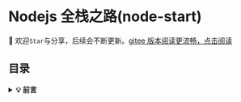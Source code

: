 # Nodejs 全栈之路(node-start)

🚀 欢迎`Star`与分享，后续会不断更新。[gitee 版本阅读更流畅，点击阅读](https://gitee.com/ylyubook/node-start)

## 目录

<b><details><summary>💡 前言</summary></b>

对于前端同学来说想学习全栈开发，Nodejs 无疑是一个很好的选择，学习了 Nodejs 我们就可以不依赖后端同学，自己开发一些东西，是的最近在学习小程序开发，但是想模拟一下登录授权的流程，这得依赖于后端同学，所以只能搁置或者在网上看一些相关文章，不能上手调试是非常之无奈的一件事，所以期望学习 nodejs 可以让我自己也可以玩很多东西~💪

### 开篇

浏览器中 javascript 包括：`JS核心语法`和`WEBAPI`。

![1643355178(1).png](https://cdn.nlark.com/yuque/0/2022/png/638436/1643355188881-b8b5a51a-4262-4717-99bd-6eab5b2cc95e.png#clientId=u3f2999ed-4c80-4&crop=0&crop=0&crop=1&crop=1&from=paste&height=278&id=u29d4c2f4&margin=%5Bobject%20Object%5D&name=1643355178%281%29.png&originHeight=278&originWidth=561&originalType=binary&ratio=1&rotation=0&showTitle=false&size=13899&status=done&style=none&taskId=uc8300d6e-6c97-4880-b044-fa63f6bcf54&title=&width=561)

> Javascript 为什么可以在浏览器中被执行？

浏览器中有 Javascript 解析引擎专门用来解析执行 javascript 代码。不同的浏览器使用不同的 Javascript 解析引擎，Chrome 浏览器使用 V8 解析引擎，FireFox 使用 OdinMonkey，Safri 使用 JSCore，IE 使用 Chakra 等等，其中 Chrome 浏览器的 V8 引擎性能最好。
​

> 为什么 Javascript 可以操作 DOM 和 BOM？

每个浏览器都内置了 DOM、BOM 的 API 函数，因此浏览器中的 js 才可以调用它们。

![image.png](https://cdn.nlark.com/yuque/0/2022/png/638436/1643357260386-6de0a9e5-f899-42dd-a653-2e0f3d198ef8.png#clientId=u3f2999ed-4c80-4&crop=0&crop=0&crop=1&crop=1&from=paste&height=307&id=udb7abf50&margin=%5Bobject%20Object%5D&name=image.png&originHeight=307&originWidth=558&originalType=binary&ratio=1&rotation=0&showTitle=false&size=16925&status=done&style=none&taskId=ua35f828d-d0b2-40eb-9ae3-fb6549e17dc&title=&width=558)

**浏览器中的 Javascript 运行环境**
运行环境是指代码正常运行所需的必要环境，包括 V8 引擎和内置 API。
以 chrome 浏览器为例：

![image.png](https://cdn.nlark.com/yuque/0/2022/png/638436/1643357480788-51c57409-6cf9-4cc2-9ce9-bf219f380f2f.png#clientId=u3f2999ed-4c80-4&crop=0&crop=0&crop=1&crop=1&from=paste&height=316&id=uddbda63d&margin=%5Bobject%20Object%5D&name=image.png&originHeight=316&originWidth=556&originalType=binary&ratio=1&rotation=0&showTitle=false&size=69871&status=done&style=none&taskId=u8ff1ceae-8343-45c6-9320-909a45ab263&title=&width=556)

**总结：**

1. V8 引擎负责解析和执行 JS 代码。
1. 内置 API 是由运行环境提供的特殊接口，只能在所运行环境中被调用。

> Javascript 可以做后端开发吗？

是的，可以。常见的后端开发语言有 JAVA、Python、PHP，而我们知道 JS 在前端是运行在浏览器中的，但是如果做后端开发它的运行环境是什么呢? 这时候大名鼎鼎的 Nodejs 就闪亮登场啦。
​

### 了解 node.js

Node.js® is a JavaScript runtime built on Chrome's V8 JavaScript engine.
[Node.js](https://nodejs.org/zh-cn/)® 是一个基于 Chrome V8 引擎 的 JavaScript 运行时环境。
​

**Nodejs 中的 Javascript 运行环境**

![image.png](https://cdn.nlark.com/yuque/0/2022/png/638436/1643358640971-6be9ff9e-1da3-44e4-bfab-f3aebc2e3b45.png#clientId=u3f2999ed-4c80-4&crop=0&crop=0&crop=1&crop=1&from=paste&height=344&id=u4c4d4fa0&margin=%5Bobject%20Object%5D&name=image.png&originHeight=344&originWidth=563&originalType=binary&ratio=1&rotation=0&showTitle=false&size=61923&status=done&style=none&taskId=u4f04cf8e-4afa-4bf2-b86e-38339a8f8ea&title=&width=563)

注意：

1. 浏览器是 JS 的前端运行环境，
1. Nodejs 是 JS 的后端运行环境，
1. Nodejs 是独立的运行环境，Nodejs 中无法调用 DOM 和 BOM 等浏览器内置 API。

​

Nodejs 作为 js 的运行环境，仅仅提供了基础的功能和 API，然而基于 Nodejs 提供的这些基础功能，很多强大的工具和框架如雨后春笋层出不穷，那么 Nodejs 可以做哪些事情呢？

- 基于[express 框架](http:///www.expressjs.com.cn)快速构建 web 应用
- 基于[Electron 框架](https://electronjs.org)可构建跨平台桌面应用
- 基于[restify 框架](http://restify.com)可快速构架 API 接口项目
- ......

​

对于前端开发者来说有了 js 的功底，学习 nodejs 的成本相对较低。借鉴 js 的学习路径 JS 基础语法 ---> 浏览器内置 API（DOM、BOM）---> 第三方库/框架（JQuery、vue、React 等）。那么 Nodejs 的学习路径大致如下：JS 基础语法 ---> Nodejs 内置 API 模块（fs、path、http 等）---> 第三方 API 模块（express、egg、mysql 等）。
​

### 安装&第一个 Node 程序

建议下载安装稳定版，LTS 为长期维护版，Current 为最新尝鲜版（含最新功能，不推荐企业级项目使用）。
[更多关于 Nodejs 安装和配置...](https://www.runoob.com/nodejs/nodejs-install-setup.html)

```shell
node -v // 查看Nodejs版本号
```

在 Nodejs 环境中执行 js 代码

```shell
// D:lemon/Node/website/hello.js (后面的文件也都以此为目录D:lemon/Node/website)
console.log('Hello Nodejs!')
```

在 app.js 文件所在目录打开终端执行：`node hello.js`

![image.png](https://cdn.nlark.com/yuque/0/2022/png/638436/1643362356063-41afa5d0-635c-4770-b719-f071303ba4a7.png#clientId=u3f2999ed-4c80-4&crop=0&crop=0&crop=1&crop=1&from=paste&height=218&id=u925fb5ee&margin=%5Bobject%20Object%5D&name=image.png&originHeight=218&originWidth=395&originalType=binary&ratio=1&rotation=0&showTitle=false&size=6874&status=done&style=none&taskId=ud2fac54a-9440-4cb5-9369-4b267dae8db&title=&width=395)

终端快捷键：

1. `tab`键快速补全路径
2. `esc`键快速清空当前已输入命令
3. 输入`cls`可以情况终端面板

### Nodejs 模块

为了让 Node.js 的文件可以相互调用，Node.js 提供了一个简单的模块系统。
模块是 Node.js 应用程序的基本组成部分，文件和模块是一一对应的。一个.js 文件就称之为一个模块（module）。

使用模块的好处：
最大的好处是大大提高了代码的可维护性。
避免函数名和变量名冲突。
**引入模块：**
**我们有了一个 hello.js**

```shell
// hello.js
function greet(name) {
    console.log('Hello, ' + name + '!');
}

module.exports = greet;
```

**再创建一个 app.js**

```shell
// 引入hello模块:
const greet = require('./hello');

const friend = 'Lemon';
greet(friend); // Hello, Lemon!
```

执行`node app.js`

![image.png](https://cdn.nlark.com/yuque/0/2022/png/638436/1643363414388-4c57fd46-f690-4cf0-8f70-c755879174d6.png#clientId=u3f2999ed-4c80-4&crop=0&crop=0&crop=1&crop=1&from=paste&height=91&id=ufb3b674a&margin=%5Bobject%20Object%5D&name=image.png&originHeight=91&originWidth=359&originalType=binary&ratio=1&rotation=0&showTitle=false&size=7494&status=done&style=none&taskId=u0271592d-8e73-4f2b-bc22-5f790d0d1ea&title=&width=359)

在使用`require()`引入模块的时候，请注意模块的相对路径。这种模块加载机制被称为 CommonJS 规范。在这个规范下，每个.js 文件都是一个模块，它们内部各自使用的变量名和函数名都互不冲突。

### fs 文件系统模块

Node.js 内置的 fs 模块就是文件系统模块，负责读写文件。
和所有其它 JavaScript 模块不同的是，fs 模块同时提供了异步和同步的方法。例如读取文件内容的函数有异步的 `fs.readFile()` 和同步的 `fs.readFileSync()`。异步的方法函数最后一个参数为回调函数，回调函数的第一个参数包含了错误信息(error)。
建议大家使用异步方法，比起同步，异步方法性能更高，速度更快，而且没有阻塞。
注意：注释代码也会被读取到。

#### 异步读取文件

```javascript
fs.readFile(filename[, options], callback)
```

参数说明：

- 参数 1，path：必选参数，字符串，表示文件路径
- 参数 2，options：可选参数，字符串，表示已什么编码格式读取文件
- 参数 3，callback：必选参数，回调函数，文件读取完成后，通过回调函数拿到读取的结果。callback，Node.js 标准的回调函数：第一个参数代表错误信息，第二个参数代表结果。

#### ​

**以 utf-8 的编码格式读取指定文本文件的内容：**

```javascript
// fs.js
const fs = require('fs')
// demo.txt在当前目录且文件编码是utf-8

fs.readFile('demo.txt', 'utf-8', function (err, data) {
  if (err) {
    return console.log(err)
  }
  console.log(data)
})
```

同级目录创建 demo.txt 内容如图：

![image.png](https://cdn.nlark.com/yuque/0/2022/png/638436/1643364527508-61ad1957-9f25-4843-8785-d2052f857493.png#clientId=u3f2999ed-4c80-4&crop=0&crop=0&crop=1&crop=1&from=paste&height=188&id=ufd578a91&margin=%5Bobject%20Object%5D&name=image.png&originHeight=188&originWidth=494&originalType=binary&ratio=1&rotation=0&showTitle=false&size=13361&status=done&style=none&taskId=u596b609d-15ae-415a-a6f8-2e5c5cb0b17&title=&width=494)

执行`node fs.js`打印结果如下：

![image.png](https://cdn.nlark.com/yuque/0/2022/png/638436/1643364437627-0ae52c32-be5a-4dce-9813-964898b9ff78.png#clientId=u3f2999ed-4c80-4&crop=0&crop=0&crop=1&crop=1&from=paste&height=69&id=u50c7c3d8&margin=%5Bobject%20Object%5D&name=image.png&originHeight=69&originWidth=329&originalType=binary&ratio=1&rotation=0&showTitle=false&size=2495&status=done&style=none&taskId=u6fd996fb-6ee1-470a-a299-fefe6dfd172&title=&width=329)
​

**读取二进制文件流：**

```javascript
// 读取二进制文件
fs.readFile('01.png', function (err, data) {
  if (err) {
    return console.log(err)
  }
  console.log(data)
  // Buffer -> String
  var text = data.toString('utf-8')
  // console.log(text)
  // String -> Buffer
  var buf = Buffer.from(text, 'utf-8')
  console.log(buf)
})
```

执行：`node fs.js`终端打印结果如下：

![image.png](https://cdn.nlark.com/yuque/0/2022/png/638436/1643418884715-4c0a5711-9db1-46dc-8afb-80874d202d57.png#clientId=u3f2999ed-4c80-4&crop=0&crop=0&crop=1&crop=1&from=paste&height=104&id=u558e55f6&margin=%5Bobject%20Object%5D&name=image.png&originHeight=104&originWidth=763&originalType=binary&ratio=1&rotation=0&showTitle=false&size=12387&status=done&style=none&taskId=u909fbc9c-d1f6-49bd-8a56-1bc8f8a3b13&title=&width=763)

#### 同步读取文件

```javascript
fs.writeFileSync(filename, data[, options])
```

同步读取的函数和异步函数相比，多了一个 Sync 后缀，并且不接收回调函数，函数直接返回结果。

```javascript
// fs.js
/*异步读取*/
fs.readFile('demo.txt', 'utf-8', function (err, data) {
  if (err) {
    return console.log(err)
  }
  console.log('异步读取: ' + data)
})

/*同步读取*/
var data = fs.readFileSync('demo.txt')
console.log('同步读取: ' + data.toString())
console.log('--程序执行完毕--')
```

以上代码执行结果如下：

![image.png](https://cdn.nlark.com/yuque/0/2022/png/638436/1643419529828-bfd35efa-e213-44b2-b3e0-7555bb1e156d.png#clientId=u3f2999ed-4c80-4&crop=0&crop=0&crop=1&crop=1&from=paste&height=124&id=u7bf77d0f&margin=%5Bobject%20Object%5D&name=image.png&originHeight=124&originWidth=319&originalType=binary&ratio=1&rotation=0&showTitle=false&size=5465&status=done&style=none&taskId=u8c517fab-fd35-46c4-a266-7632ccdb8e0&title=&width=319)

#### 写文件

```javascript
	fs.writeFile(filename, data[, options], callback)
```

如果文件存在，该方法写入的内容会覆盖旧的文件内容。
**参数说明：**
`file` - 必选参数，指定一个文件路径的字符串，表示文件的存放路径（如果是文件名，表示是当前路径）。
`data` - 必选参数，要写入文件的数据，可以是 String(字符串) 或 Buffer(缓冲) 对象。
`options` - 可选参数，表示以什么格式写入文件内容，该参数是一个对象，包含 {encoding, mode, flag}。默认编码为 utf8, 模式为 0666 ， flag 为 'w'
`callback` - 必选参数，写入文件后的回调函数，回调函数只包含错误信息参数(err)，在写入失败时返回。

```javascript
// write-file.js
const fs = require('fs')

fs.writeFile('demo1.txt', '123123', (err) => {
  if (err) {
    return console.log(err)
  }
  console.log('写入成功！')
})
```

若当前目录不存在要写入的文件，将创建文件并写入内容；若写入一个不存在的盘，将写入失败。
以上代码执行结果：

![image.png](https://cdn.nlark.com/yuque/0/2022/png/638436/1643421378425-5a0815a5-87f1-493e-b484-afea25cd3ab9.png#clientId=u3f2999ed-4c80-4&crop=0&crop=0&crop=1&crop=1&from=paste&height=165&id=ud44971c6&margin=%5Bobject%20Object%5D&name=image.png&originHeight=165&originWidth=573&originalType=binary&ratio=1&rotation=0&showTitle=false&size=15262&status=done&style=none&taskId=uab3aef61-955f-4a4e-b362-c3da1e446ac&title=&width=573)

注意：在使用 fs 模块操作文件时，如果提供的操作路径是以 ./ 或 ../ 开头的路径，注意路径的动态拼接。代码运行时会以执行 node 命令时所处的目录动态拼接出被操作文件的完整路径，或者可以直接使用绝对路径，这时可以使用`__dirname`（表示当前文件所处目录）

```javascript
fs.readFile(__dirname + '/demo.txt', 'utf-8', function (err, data) {
  if (err) {
    return console.log(err)
  }
  console.log('异步读取: ' + data)
})
```

### 最后

参考：[https://www.liaoxuefeng.com/wiki/1022910821149312/1023025235359040](https://www.liaoxuefeng.com/wiki/1022910821149312/1023025235359040)、[https://www.runoob.com/nodejs/nodejs-fs.html](https://www.runoob.com/nodejs/nodejs-fs.html)
​

